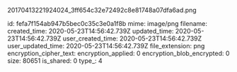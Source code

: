 20170413221924024_3ff654c32e72492c8e81748a07dfa6ad.png

id: fefa7f154ab947b5bec0c35c3e0a1f8b
mime: image/png
filename: 
created_time: 2020-05-23T14:56:42.739Z
updated_time: 2020-05-23T14:56:42.739Z
user_created_time: 2020-05-23T14:56:42.739Z
user_updated_time: 2020-05-23T14:56:42.739Z
file_extension: png
encryption_cipher_text: 
encryption_applied: 0
encryption_blob_encrypted: 0
size: 80651
is_shared: 0
type_: 4